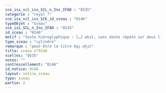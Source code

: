 ```yaml
---
sce_iss_scl_iss_SCL_n_Inv_IFAO : "8535"
categorie : "royal ?"
sce_iss_scl_iss_SCE_id_sceau : "0146"
typeObjet : "Sceau"
sce_iss_SCL_n_Inv_IFAO : "8535"
id_sceau : "0146"
motif : "texte hiéroglyphique : […] wḥȝt, sans doute répété sur deux lignes"
type_sceau : "cylindre"
remarque : "peut-être le titre ḥqȝ wḥȝt"
title: sceau n°0146
scelles: "8535"
notes: ""
contrescellement: "0146"
id_notice: 0146
layout: notice_sceau
type: sceau
partie: 2
---
```

